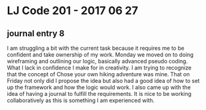 # LJ Code 201 - 2017 06 27
## journal entry 8

I am struggling a bit with the current task because it requires me to be confident and take ownership of my work. Monday we moved on to doing wireframing and outlining our logic, basically advanced pseudo coding. What I lack in confidence I make for in creativity. I am trying to recognize that the concept of Chose your own hiking adventure was mine. That on Friday not only did I propose the idea but also had a good idea of how to set up the framework and how the logic would work. I also came up with the idea of having a journal to fulfill the requirements. It is nice to be working collaboratively as this is something I am experienced with. 
